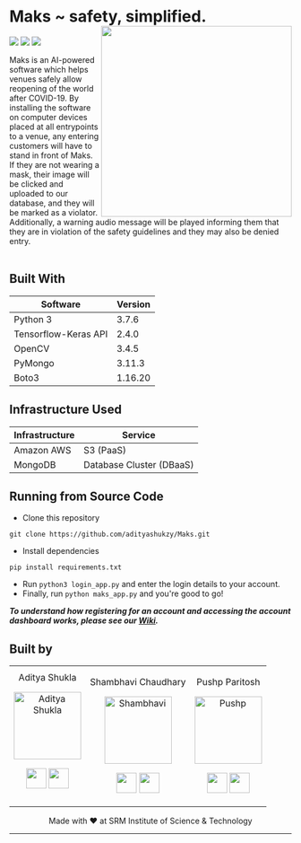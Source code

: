 # Maks ~ safety, simplified. <img src=https://maks-images-aws-bucket.s3.ap-south-1.amazonaws.com/maks-logo.png width=340 align='right'>
![](https://img.shields.io/github/forks/adityashukzy/Maks?style=for-the-badge)
![](https://img.shields.io/github/stars/adityashukzy/Maks?color=purple&style=for-the-badge)
![](https://img.shields.io/github/license/adityashukzy/Maks?style=for-the-badge)

Maks is an AI-powered software which helps venues safely allow reopening of the world after COVID-19. By installing the software on computer devices placed at all entrypoints to a venue, any entering customers will have to stand in front of Maks. If they are not wearing a mask, their image will be clicked and uploaded to our database, and they will be marked as a violator. Additionally, a warning audio message will be played informing them that they are in violation of the safety guidelines and they may also be denied entry.
<br><br>


## Built With
| Software | Version |
|----------|---------|
| Python 3 | 3.7.6 |
| Tensorflow-Keras API | 2.4.0 |
| OpenCV | 3.4.5 |
| PyMongo | 3.11.3 |
| Boto3 | 1.16.20 |

## Infrastructure Used
| Infrastructure | Service |
|----------|-------------|
| Amazon AWS | S3 (PaaS) |
| MongoDB | Database Cluster (DBaaS) |


## Running from Source Code
* Clone this repository
```
git clone https://github.com/adityashukzy/Maks.git
```
* Install dependencies
```
pip install requirements.txt
```
* Run `python3 login_app.py` and enter the login details to your account.
* Finally, run `python maks_app.py` and you're good to go!

***To understand how registering for an account and accessing the account dashboard works, please see our <a href='https://github.com/adityashukzy/Maks/wiki/The-Login-Process'>Wiki</a>.***
<br>

## Built by
<table align="center">
<tr align="center">


<td width:25%>
Aditya Shukla

<p align="center">
<img src = "https://avatars1.githubusercontent.com/u/20011207?s=400&u=7570f3915eca3bcd55cd72c60038e4f68965db4b&v=4"  height="120" alt="Aditya Shukla">
</p>
<p align="center">
<a href = "https://github.com/adityashukzy"><img src = "http://www.iconninja.com/files/241/825/211/round-collaboration-social-github-code-circle-network-icon.svg" width="36" height = "36"/></a>
<a href = "https://www.linkedin.com/in/aditya-shukla-975940188/">
<img src = "http://www.iconninja.com/files/863/607/751/network-linkedin-social-connection-circular-circle-media-icon.svg" width="36" height="36"/>
</a>
</p>
</td>


<td width:25%>

Shambhavi Chaudhary

<p align="center">
<img src = "https://media-exp1.licdn.com/dms/image/C5603AQHDMfOKs3AtQg/profile-displayphoto-shrink_800_800/0/1592561627052?e=1625702400&v=beta&t=cHDqjs0VlVUtu-_vy8a3XRUM00NRaqmBuNuXN2OO5HA"  height="120" alt="Shambhavi">
</p>
<p align="center">
<a href = "https://github.com/Shambhavi272000"><img src = "http://www.iconninja.com/files/241/825/211/round-collaboration-social-github-code-circle-network-icon.svg" width="36" height = "36"/></a>
<a href = "https://www.linkedin.com/in/shambhavi-chaudhary-53268018b/">
<img src = "http://www.iconninja.com/files/863/607/751/network-linkedin-social-connection-circular-circle-media-icon.svg" width="36" height="36"/>
</a>
</p>
</td>

<td width:25%>

Pushp Paritosh

<p align="center">
<img src = "https://media-exp1.licdn.com/dms/image/C4E03AQHYNKfDI1n3NQ/profile-displayphoto-shrink_800_800/0/1617983207281?e=1625702400&v=beta&t=zG3SBv2fAYF4uotrWB95nfjdaY4Tt5UCZy8iGU5XyYQ"  height="120" alt="Pushp">
</p>
<p align="center">
<a href = "https://github.com/pushpparitosh2000"><img src = "http://www.iconninja.com/files/241/825/211/round-collaboration-social-github-code-circle-network-icon.svg" width="36" height = "36"/></a>
<a href = "https://www.linkedin.com/in/pushp-paritosh-14359b181/">
<img src = "http://www.iconninja.com/files/863/607/751/network-linkedin-social-connection-circular-circle-media-icon.svg" width="36" height="36"/>
</a>
</p>
</td>

</table>

<p align="center">Made with ❤️ at SRM Institute of Science & Technology</p>
<hr>
